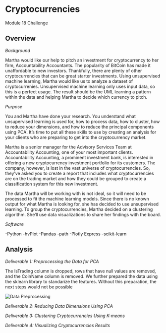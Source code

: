 # Cryptocurrencies

Module 18 Challenge


## Overview

*Background*

Martha would like our help to pitch an investment for cryptocurrency to her firm, Accountability Accountants. The popularity of BitCoin has made it unaffordable to new investors. Thankfully, there are plenty of other cryptocurrencies that can be great starter investments. Using unsupervised machine learning, Martha would like us to analyze a dataset of cryptocurrenies. Unsupervised machine learning only uses input data, so this is a perfect usage. The result should be the UML learning a pattern within the data and helping Martha to decide which currency to pitch. 


*Purpose*

You and Martha have done your research. You understand what unsupervised learning is used for, how to process data, how to cluster, how to reduce your dimensions, and how to reduce the principal components using PCA. It’s time to put all these skills to use by creating an analysis for your clients who are preparing to get into the cryptocurrency market.

Martha is a senior manager for the Advisory Services Team at Accountability Accounting, one of your most important clients. Accountability Accounting, a prominent investment bank, is interested in offering a new cryptocurrency investment portfolio for its customers. The company, however, is lost in the vast universe of cryptocurrencies. So, they’ve asked you to create a report that includes what cryptocurrencies are on the trading market and how they could be grouped to create a classification system for this new investment.

The data Martha will be working with is not ideal, so it will need to be processed to fit the machine learning models. Since there is no known output for what Martha is looking for, she has decided to use unsupervised learning. To group the cryptocurrencies, Martha decided on a clustering algorithm. She’ll use data visualizations to share her findings with the board.

*Software*

-Python
-hvPlot
-Pandas
-path
-Plotly Express
-scikit-learn

## Analysis

*Deliverable 1: Preprocessing the Data for PCA*

The IsTrading column is dropped, rows that have null values are removed, and the CoinName column is removed. We further prepared the data using the sklearn library to standarize the features. Without this preparation, the next steps would not be possible

![Data Preprocessing](https://user-images.githubusercontent.com/102566199/184518101-63d481f7-706d-4348-bba9-2c5d206d5195.png)


*Deliverable 2: Reducing Data Dimensions Using PCA*


*Deliverable 3: Clustering Cryptocurrencies Using K-means*


*Deliverable 4: Visualizing Cryptocurrencies Results*


